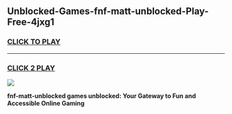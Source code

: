
## Unblocked-Games-fnf-matt-unblocked-Play-Free-4jxg1
<h3>
<a href="https://premium76.site?title=fnf-matt-unblocked&ref=20M">CLICK TO PLAY</a></h3>
<hr>

<h3>
<a href="https://premium76.site?title=fnf-matt-unblocked&ref=20M">CLICK 2 PLAY</a>
  
</h3>

<a href="https://premium76.site?title=fnf-matt-unblocked&ref=19M"><img src="https://clearcache.store/games.png"></a>


**fnf-matt-unblocked games unblocked: Your Gateway to Fun and Accessible Online Gaming**

